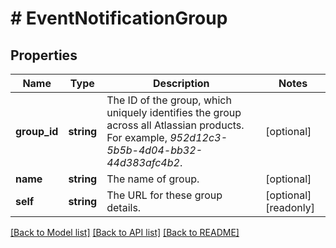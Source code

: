 # # EventNotificationGroup

## Properties

Name | Type | Description | Notes
------------ | ------------- | ------------- | -------------
**group_id** | **string** | The ID of the group, which uniquely identifies the group across all Atlassian products. For example, *952d12c3-5b5b-4d04-bb32-44d383afc4b2*. | [optional]
**name** | **string** | The name of group. | [optional]
**self** | **string** | The URL for these group details. | [optional] [readonly]

[[Back to Model list]](../../README.md#models) [[Back to API list]](../../README.md#endpoints) [[Back to README]](../../README.md)
